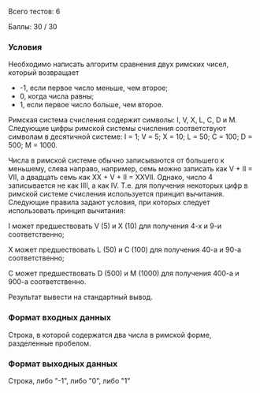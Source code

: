 <p>Всего тестов: 6</p>
<p>Баллы: 30 / 30</p> 

### Условия
Необходимо написать алгоритм сравнения двух римских чисел, который возвращает

<ul>
	<li>-1, если первое число меньше, чем второе;
	<li>0, когда числа равны;
	<li>1, если первое число больше, чем второе.
</ul>

Римская система счисления содержит символы: I, V, X, L, C, D и M. Следующие цифры римской системы счисления соответствуют символам в десятичной системе: I = 1; V = 5; X = 10; L = 50; C = 100; D = 500; M = 1000.

Числа в римской системе обычно записываются от большего к меньшему, слева направо, например, семь можно записать как V + II = VII, а двадцать семь как XX + V + II = XXVII. Однако, число 4 записывается не как IIII, а как IV. Т.е. для получения некоторых цифр в римской системе счисления используется принцип вычитания.  Следующие правила задают условия, при которых следует использовать принцип вычитания:

I может предшествовать V (5) и X (10) для получения 4-х и 9-и соответственно;

X может предшествовать L (50) и С (100) для получения 40-а и 90-а соответственно;

С может предшествовать D (500) и M (1000) для получения 400-а и 900-а соответственно.

Результат вывести на стандартный вывод.

### Формат входных данных
Строка, в которой содержатся два числа в римской форме, разделенные пробелом.

### Формат выходных данных
Строка, либо "-1", либо "0", либо "1"
